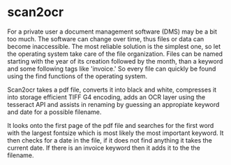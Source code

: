 # scan2ocr
For a private user a document management software (DMS) may be a bit too much. The software can change over time, thus files or data can become inaccessible. The most reliable solution is the simplest one, so let the operating system take care of the file organization. Files can be named starting with the year of its creation followed by the month, than a keyword and some following tags like 'invoice.' So every file can quickly be found using the find functions of the operating system.

Scan2ocr takes a pdf file, converts it into black and white, compresses it into storage efficient TIFF G4 encoding, adds an OCR layer using the tesseract API and assists in renaming by guessing an appropiate keyword and date for a possible filename. 

It looks onto the first page of the pdf file and searches for the first word with the largest fontsize which is most likely the most important keyword. It then checks for a date in the file, if it does not find anything it takes the current date. If there is an invoice keyword then it adds it to the the filename.
